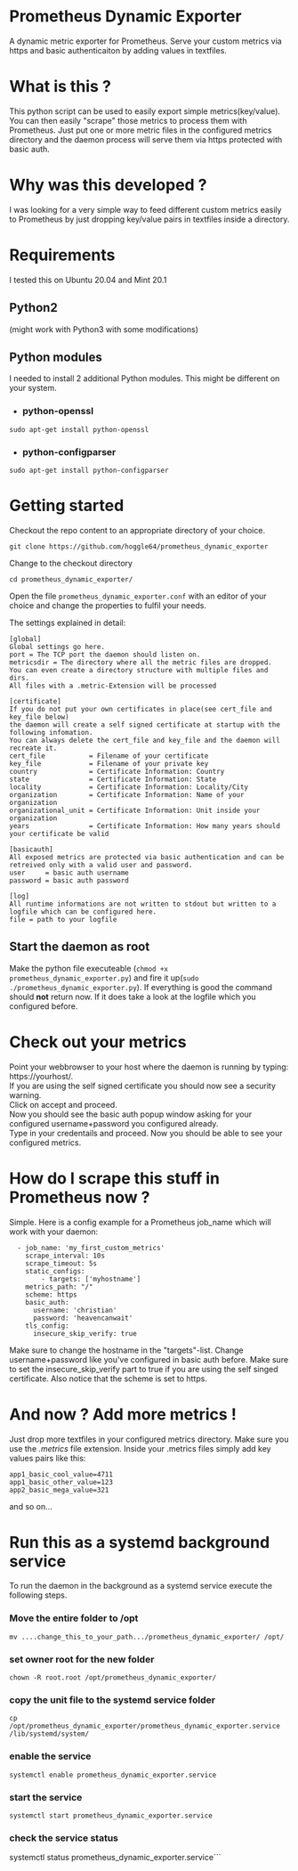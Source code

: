 # Prometheus Dynamic Exporter
A dynamic metric exporter for Prometheus. Serve your custom metrics via https and basic authenticaiton by adding values in textfiles.

# What is this ?
This python script can be used to easily export simple metrics(key/value). You can then easily "scrape" those metrics to process them with Prometheus. Just put one or more metric files in the configured metrics directory and the daemon process will serve them via https protected with basic auth.

# Why was this developed ?
I was looking for a very simple way to feed different custom metrics easily to Prometheus by just dropping key/value pairs in textfiles inside a directory.

# Requirements
I tested this on Ubuntu 20.04 and Mint 20.1
## Python2 ##
(might work with Python3 with some modifications)
## Python modules  ##
I needed to install 2 additional Python modules. This might be different on your system.
- ### python-openssl
```sudo apt-get install python-openssl```
- ### python-configparser
```sudo apt-get install python-configparser```

# Getting started
Checkout the repo content to an appropriate directory of your choice.

```git clone https://github.com/hoggle64/prometheus_dynamic_exporter```

Change to the checkout directory

```cd prometheus_dynamic_exporter/```

Open the file ```prometheus_dynamic_exporter.conf``` with an editor of your choice and change the properties to fulfil your needs.

The settings explained in detail:

```
[global]
Global settings go here.
port = The TCP port the daemon should listen on.
metricsdir = The directory where all the metric files are dropped.
You can even create a directory structure with multiple files and dirs.
All files with a .metric-Extension will be processed

[certificate]
If you do not put your own certificates in place(see cert_file and key_file below)
the daemon will create a self signed certificate at startup with the following infomation.
You can always delete the cert_file and key_file and the daemon will recreate it.
cert_file           = Filename of your certificate
key_file            = Filename of your private key
country             = Certificate Information: Country
state               = Certificate Information: State
locality            = Certificate Information: Locality/City
organization        = Certificate Information: Name of your organization
organizational_unit = Certificate Information: Unit inside your organization
years               = Certificate Information: How many years should your certificate be valid

[basicauth]
All exposed metrics are protected via basic authentication and can be retreived only with a valid user and password.
user     = basic auth username
password = basic auth password

[log]
All runtime informations are not written to stdout but written to a logfile which can be configured here.
file = path to your logfile
```
## Start the daemon as root
Make the python file executeable (```chmod +x prometheus_dynamic_exporter.py```) and fire it up(```sudo ./prometheus_dynamic_exporter.py```).
If everything is good the command should **not** return now. If it does take a look at the logfile which you configured before.

# Check out your metrics
Point your webbrowser to your host where the daemon is running by typing:  https://yourhost/.  
If you are using the self signed certificate you should now see a security warning.  
Click on accept and proceed.  
Now you should see the basic auth popup window asking for your configured username+password you configured already.  
Type in your credentails and proceed. Now you should be able to see your configured metrics.  

# How do I scrape this stuff in Prometheus now ?
Simple. Here is a config example for a Prometheus job_name which will work with your daemon:

```
  - job_name: 'my_first_custom_metrics'
    scrape_interval: 10s
    scrape_timeout: 5s
    static_configs:
        - targets: ['myhostname']
    metrics_path: "/"
    scheme: https
    basic_auth:
      username: 'christian'
      password: 'heavencanwait'
    tls_config:
      insecure_skip_verify: true
```

Make sure to change the hostname in the "targets"-list. Change username+password like you've configured in basic auth before.
Make sure to set the insecure_skip_verify part to true if you are using the self singed certificate. Also notice that the scheme is set to https.

# And now ? Add more metrics !
Just drop more textfiles in your configured metrics directory. Make sure you use the *.metrics* file extension. Inside your .metrics files simply add key values pairs like this:
```
app1_basic_cool_value=4711
app1_basic_other_value=123
app2_basic_mega_value=321
```
and so on...

# Run this as a systemd background service
To run the daemon in the background as a systemd service execute the following steps.
### Move the entire folder to /opt
```mv ....change_this_to_your_path.../prometheus_dynamic_exporter/ /opt/```
### set owner root for the new folder
```chown -R root.root /opt/prometheus_dynamic_exporter/```
### copy the unit file to the systemd service folder
```cp /opt/prometheus_dynamic_exporter/prometheus_dynamic_exporter.service /lib/systemd/system/```
### enable the service
```systemctl enable prometheus_dynamic_exporter.service```
### start the service
```systemctl start prometheus_dynamic_exporter.service```
### check the service status
systemctl status prometheus_dynamic_exporter.service```
